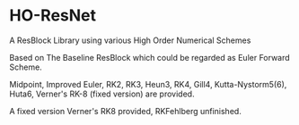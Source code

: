# HO-ResNet
A ResBlock Library using various High Order Numerical Schemes

Based on The Baseline ResBlock which could be regarded as Euler Forward Scheme.

Midpoint, Improved Euler, RK2, RK3, Heun3, RK4, Gill4, Kutta-Nystorm5(6), Huta6, Verner's RK-8 (fixed version) are provided.

A fixed version Verner's RK8 provided, RKFehlberg unfinished.
